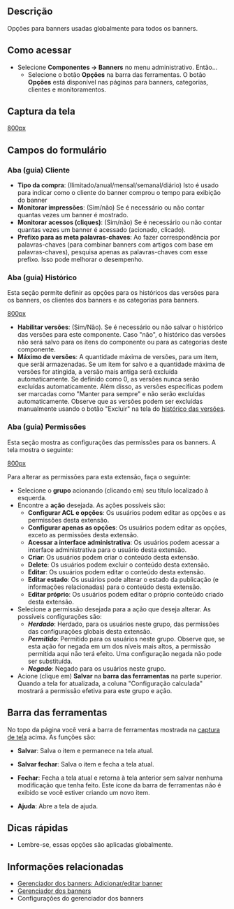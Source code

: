 <!-- Filename: Help4.x:Banners:_Options / Display title: Ajuda4.x:Banners: Opções -->

## Descrição

Opções para banners usadas globalmente para todos os banners.

## Como acessar

- Selecione **Componentes **→** Banners** no menu administrativo.
  Então...
  - Selecione o botão **Opções** na barra das ferramentas. O botão
    **Opções** está disponível nas páginas para banners, categorias,
    clientes e monitoramentos.

## Captura da tela

<a
href="https://docs.joomla.org/index.php?title=Special:Upload&amp;wpDestFile=Help-4x-Banner-Options-screen-pt-br.png"
class="new"
title="File:Help-4x-Banner-Options-screen-pt-br.png">800px</a>

## Campos do formulário

### Aba (guia) Cliente

- **Tipo da compra**: (Ilimitado/anual/mensal/semanal/diário) Isto é
  usado para indicar como o cliente do banner comprou o tempo para
  exibição do banner
- **Monitorar impressões**: (Sim/não) Se é necessário ou não contar
  quantas vezes um banner é mostrado.
- **Monitorar acessos (cliques)**: (Sim/não) Se é necessário ou não
  contar quantas vezes um banner é acessado (acionado, clicado).
- **Prefixo para as meta palavras-chaves**: Ao fazer correspondência por
  palavras-chaves (para combinar banners com artigos com base em
  palavras-chaves), pesquisa apenas as palavras-chaves com esse prefixo.
  Isso pode melhorar o desempenho.

### Aba (guia) Histórico

Esta seção permite definir as opções para os históricos das versões para
os banners, os clientes dos banners e as categorias para banners.

<a
href="https://docs.joomla.org/index.php?title=Special:Upload&amp;wpDestFile=Help-4x-Banner-Options-screen-history-tab-pt-br.png"
class="new"
title="File:Help-4x-Banner-Options-screen-history-tab-pt-br.png">800px</a>

- **Habilitar versões**: (Sim/Não). Se é necessário ou não salvar o
  histórico das versões para este componente. Caso "não", o histórico
  das versões não será salvo para os itens do componente ou para as
  categorias deste componente.
- **Máximo de versões**: A quantidade máxima de versões, para um item,
  que serãi armazenadas. Se um item for salvo e a quantidade máxima de
  versões for atingida, a versão mais antiga será excluída
  automaticamente. Se definido como 0, as versões nunca serão excluídas
  automaticamente. Além disso, as versões específicas podem ser marcadas
  como "Manter para sempre" e não serão excluídas automaticamente.
  Observe que as versões podem ser excluídas manualmente usando o botão
  "Excluir" na tela do [histórico das
  versões](https://docs.joomla.org/Help4.x:Components_Version_History/pt-br "Help4.x:Components Version History/pt-br").

### Aba (guia) Permissões

Esta seção mostra as configurações das permissões para os banners. A
tela mostra o seguinte:

<a
href="https://docs.joomla.org/index.php?title=Special:Upload&amp;wpDestFile=Help-4x-Banner-Options-screen-permissions-tab-pt-br.png"
class="new"
title="File:Help-4x-Banner-Options-screen-permissions-tab-pt-br.png">800px</a>

Para alterar as permissões para esta extensão, faça o seguinte:

- Selecione o **grupo** acionando (clicando em) seu título localizado à
  esquerda.
- Encontre a **ação** desejada. As ações possíveis são:
  - **Configurar ACL e opções**: Os usuários podem editar as opções e as
    permissões desta extensão.
  - **Configurar apenas as opções**: Os usuários podem editar as opções,
    exceto as permissões desta extensão.
  - **Acessar a interface administrativa**: Os usuários podem acessar a
    interface administrativa para o usuário desta extensão.
  - **Criar**: Os usuários podem criar o conteúdo desta extensão.
  - **Delete**: Os usuários podem excluir o conteúdo desta extensão.
  - **Editar**: Os usuários podem editar o conteúdo desta extensão.
  - **Editar estado**: Os usuários pode alterar o estado da publicação
    (e informações relacionadas) para o conteúdo desta extensão.
  - **Editar próprio**: Os usuários podem editar o próprio conteúdo
    criado desta extensão.
- Selecione a permissão desejada para a ação que deseja alterar. As
  possíveis configurações são:
  - ***Herdado***: Herdado, para os usuários neste grupo, das permissões
    das configurações globais desta extensão.
  - ***Permitido***: Permitido para os usuários neste grupo. Observe
    que, se esta ação for negada em um dos níveis mais altos, a
    permissão permitida aqui não terá efeito. Uma configuração negada
    não pode ser substituída.
  - ***Negado***: Negado para os usuários neste grupo.
- Acione (clique em) **Salvar** na **barra das ferramentas** na parte
  superior. Quando a tela for atualizada, a coluna "Configuração
  calculada" mostrará a permissão efetiva para este grupo e ação.

## Barra das ferramentas

No topo da página você verá a barra de ferramentas mostrada na [captura
de tela](#Captura_de_tela) acima. As funções são:

- **Salvar**: Salva o item e permanece na tela atual.

<!-- -->

- **Salvar fechar**: Salva o item e fecha a tela atual.

<!-- -->

- **Fechar**: Fecha a tela atual e retorna à tela anterior sem salvar
  nenhuma modificação que tenha feito. Este ícone da barra de
  ferramentas não é exibido se você estiver criando um novo item.

<!-- -->

- **Ajuda**: Abre a tela de ajuda.

## Dicas rápidas

- Lembre-se, essas opções são aplicadas globalmente.

## Informações relacionadas

- [Gerenciador dos banners: Adicionar/editar
  banner](https://docs.joomla.org/Help4.x:Banners:_Edit/pt-br "Help4.x:Banners: Edit/pt-br")
- [Gerenciador dos
  banners](https://docs.joomla.org/Help4.x:Banners/pt-br "Help4.x:Banners/pt-br")
- <span class="mw-selflink selflink">Configurações do gerenciador dos
  banners</span>
